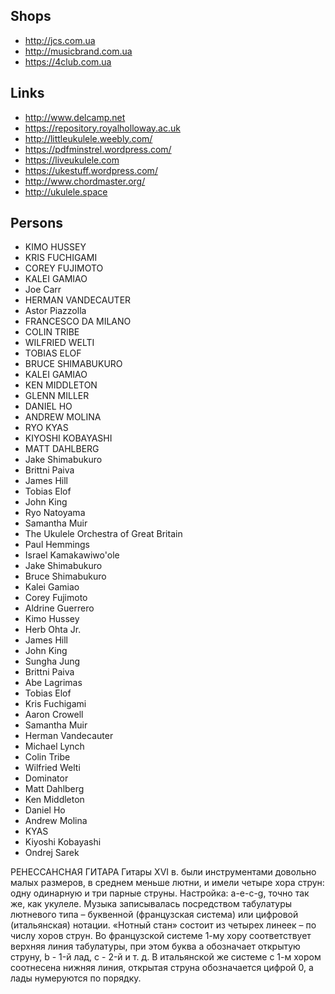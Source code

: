 ## Shops
* http://jcs.com.ua
* http://musicbrand.com.ua
* https://4club.com.ua

## Links
* http://www.delcamp.net
* https://repository.royalholloway.ac.uk
* http://littleukulele.weebly.com/
* https://pdfminstrel.wordpress.com/
* https://liveukulele.com
* https://ukestuff.wordpress.com/
* http://www.chordmaster.org/
* http://ukulele.space

## Persons
* KIMO HUSSEY
* KRIS FUCHIGAMI
* COREY FUJIMOTO
* KALEI GAMIAO
* Joe Carr
* HERMAN VANDECAUTER
* Astor Piazzolla
* FRANCESCO DA MILANO 
* COLIN TRIBE
* WILFRIED WELTI
* TOBIAS ELOF
* BRUCE SHIMABUKURO 
* KALEI GAMIAO
* KEN MIDDLETON
* GLENN MILLER
* DANIEL HO 
* ANDREW MOLINA
* RYO KYAS
* KIYOSHI KOBAYASHI
* MATT DAHLBERG
* Jake Shimabukuro
* Brittni Paiva
* James Hill
* Tobias Elof
* John King
* Ryo Natoyama
* Samantha Muir
* The Ukulele Orchestra of Great Britain
* Paul Hemmings
* Israel Kamakawiwo'ole
* Jake Shimabukuro
* Bruce Shimabukuro
* Kalei Gamiao
* Corey Fujimoto
* Aldrine Guerrero
* Kimo Hussey
* Herb Ohta Jr.
* James Hill
* John King
* Sungha Jung
* Brittni Paiva
* Abe Lagrimas
* Tobias Elof
* Kris Fuchigami
* Aaron Crowell
* Samantha Muir
* Herman Vandecauter
* Michael Lynch
* Colin Tribe
* Wilfried Welti
* Dominator
* Matt Dahlberg
* Ken Middleton
* Daniel Ho
* Andrew Molina
* KYAS
* Kiyoshi Kobayashi
* Ondrej Sarek


РЕНЕССАНСНАЯ ГИТАРА
Гитары XVI в. были инструментами довольно малых размеров, в среднем меньше лютни, и имели четыре хора струн: одну одинарную и три парные струны. Настройка: a-e-c-g, точно так же, как укулеле. Музыка записывалась посредством табулатуры лютневого типа – буквенной (французская система) или цифровой (итальянская) нотации. «Нотный стан» состоит из четырех линеек – по числу хоров струн. Во французской системе 1-му хору соответствует верхняя линия табулатуры, при этом буква a обозначает открытую струну, b - 1-й лад, c - 2-й и т. д. В итальянской же системе с 1-м хором соотнесена нижняя линия, открытая струна обозначается цифрой 0, а лады нумеруются по порядку.
